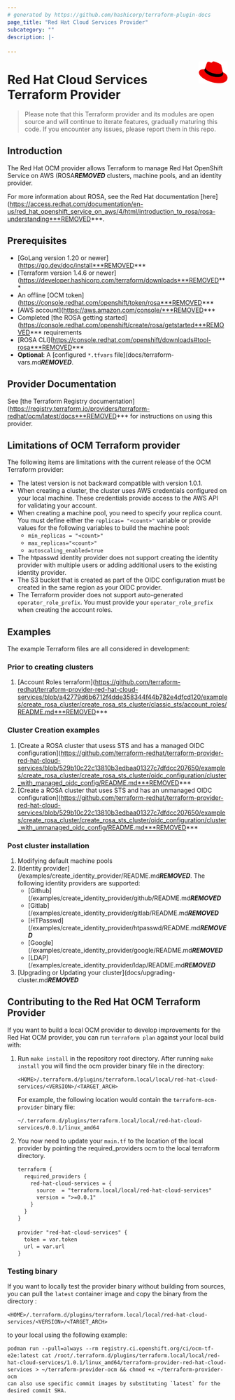 ```yaml
---
# generated by https://github.com/hashicorp/terraform-plugin-docs
page_title: "Red Hat Cloud Services Provider"
subcategory: ""
description: |-
  
---
```

<a href="https://redhat.com">
    <img src=".github/Logo_Red_Hat.png" alt="RedHat logo" title="RedHat" align="right" height="50" />
</a>

# Red Hat Cloud Services Terraform Provider

> Please note that this Terraform provider and its modules are open source and will continue to iterate features, gradually maturing this code.
> If you encounter any issues, please report them in this repo.

## Introduction

The Red Hat OCM provider allows Terraform to manage Red Hat OpenShift Service on AWS (ROSA***REMOVED*** clusters, machine pools, and an identity provider.

For more information about ROSA, see the Red Hat documentation [here](https://access.redhat.com/documentation/en-us/red_hat_openshift_service_on_aws/4/html/introduction_to_rosa/rosa-understanding***REMOVED***.

## Prerequisites 
* [GoLang version 1.20 or newer](https://go.dev/doc/install***REMOVED***
* [Terraform version 1.4.6 or newer](https://developer.hashicorp.com/terraform/downloads***REMOVED***
* An offline [OCM token](https://console.redhat.com/openshift/token/rosa***REMOVED***
* [AWS account](https://aws.amazon.com/console/***REMOVED***
* Completed [the ROSA getting started](https://console.redhat.com/openshift/create/rosa/getstarted***REMOVED*** requirements
* [ROSA CLI](https://console.redhat.com/openshift/downloads#tool-rosa***REMOVED***
* **Optional**: A [configured `*.tfvars` file](docs/terraform-vars.md***REMOVED***.

## Provider Documentation

See [the Terraform Registry documentation](https://registry.terraform.io/providers/terraform-redhat/ocm/latest/docs***REMOVED*** for instructions on using this provider.

## Limitations of OCM Terraform provider

The following items are limitations with the current release of the OCM Terraform provider:

* The latest version is not backward compatible with version 1.0.1.
* When creating a cluster, the cluster uses AWS credentials configured on your local machine. These credentials provide access to the AWS API for validating your account.
* When creating a machine pool, you need to specify your replica count. You must define either the `replicas= "<count>"` variable or provide values for the following variables to build the machine pool:  
   * `min_replicas = "<count>"` 
   * `max_replicas="<count>"` 
   * `autoscaling_enabled=true`
* The htpasswd identity provider does not support creating the identity provider with multiple users or adding additional users to the existing identity provider.
* The S3 bucket that is created as part of the OIDC configuration must be created in the same region as your OIDC provider.
* The Terraform provider does not support auto-generated `operator_role_prefix`. You must provide your `operator_role_prefix` when creating the account roles.

## Examples

The example Terraform files are all considered in development:
### Prior to creating clusters
1. [Account Roles terraform](https://github.com/terraform-redhat/terraform-provider-red-hat-cloud-services/blob/a42779d6b6712f4dde358344f44b782e4dfcd120/examples/create_rosa_cluster/create_rosa_sts_cluster/classic_sts/account_roles/README.md***REMOVED***
### Cluster Creation examples
1. [Create a ROSA cluster that usess STS and has a managed OIDC configuration](https://github.com/terraform-redhat/terraform-provider-red-hat-cloud-services/blob/529b10c22c13810b3edbaa01327c7dfdcc207650/examples/create_rosa_cluster/create_rosa_sts_cluster/oidc_configuration/cluster_with_managed_oidc_config/README.md***REMOVED***
1. [Create a ROSA cluster that uses STS and has an unmanaged OIDC configuration](https://github.com/terraform-redhat/terraform-provider-red-hat-cloud-services/blob/529b10c22c13810b3edbaa01327c7dfdcc207650/examples/create_rosa_cluster/create_rosa_sts_cluster/oidc_configuration/cluster_with_unmanaged_oidc_config/README.md***REMOVED***

### Post cluster installation
1. Modifying default machine pools
1. [Identity provider](/examples/create_identity_provider/README.md***REMOVED***. The following identity providers are supported:
      * [Github](/examples/create_identity_provider/github/README.md***REMOVED***
      * [Gitlab](/examples/create_identity_provider/gitlab/README.md***REMOVED***
      * [HTPasswd](/examples/create_identity_provider/htpasswd/README.md***REMOVED***
      * [Google](/examples/create_identity_provider/google/README.md***REMOVED***
      * [LDAP](/examples/create_identity_provider/ldap/README.md***REMOVED***
1. [Upgrading or Updating your cluster](docs/upgrading-cluster.md***REMOVED***

## Contributing to the Red Hat OCM Terraform Provider
If you want to build a local OCM provider to develop improvements for the Red Hat OCM provider, you can run `terraform plan` against your local build with:
1. Run  ```make install``` in the repository root directory. After running ```make install``` you will find the ocm provider binary file in the directory:
    ```
    <HOME>/.terraform.d/plugins/terraform.local/local/red-hat-cloud-services/<VERSION>/<TARGET_ARCH>
    ```

    For example, the following location would contain the `terraform-ocm-provider` binary file: 
    ```    
    ~/.terraform.d/plugins/terraform.local/local/red-hat-cloud-services/0.0.1/linux_amd64
2. You now need to update your `main.tf` to the location of the local provider  by pointing the required_providers ocm to the local terraform directory.

    ```
    terraform {
      required_providers {
        red-hat-cloud-services = {
          source  = "terraform.local/local/red-hat-cloud-services"
          version = ">=0.0.1"
        }
      }
    }

    provider "red-hat-cloud-services" {
      token = var.token
      url = var.url
    }

### Testing binary
If you want to locally test the provider binary without building from sources, you can pull the `latest` container image and copy the binary from the directory :
    
    <HOME>/.terraform.d/plugins/terraform.local/local/red-hat-cloud-services/<VERSION>/<TARGET_ARCH>
    
to your local using the following example: 

    podman run --pull=always --rm registry.ci.openshift.org/ci/ocm-tf-e2e:latest cat /root/.terraform.d/plugins/terraform.local/local/red-hat-cloud-services/1.0.1/linux_amd64/terraform-provider-red-hat-cloud-services > ~/terraform-provider-ocm && chmod +x ~/terraform-provider-ocm
    can also use specific commit images by substituting `latest` for the desired commit SHA.
